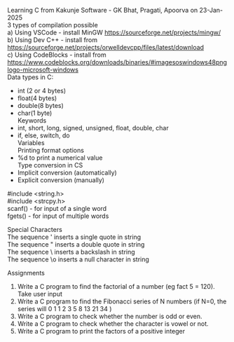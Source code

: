 Learning C from Kakunje Software - GK Bhat, Pragati, Apoorva on 23-Jan-2025   
3 types of compilation possible   
a) Using VSCode - install MinGW https://sourceforge.net/projects/mingw/   
b) Using Dev C++ - install from https://sourceforge.net/projects/orwelldevcpp/files/latest/download   
c) Using CodeBlocks - install from https://www.codeblocks.org/downloads/binaries/#imagesoswindows48pnglogo-microsoft-windows   
Data types in C:   
- int (2 or 4 bytes)   
- float(4 bytes)   
- double(8 bytes)   
- char(1 byte)   
Keywords
- int, short, long, signed, unsigned, float, double, char
- if, else, switch, do   
Variables   
Printing format options   
- %d to print a numerical value   
Type conversion in CS
- Implicit conversion (automatically)
- Explicit conversion (manually)

#include <string.h>   
#include <strcpy.h>    
scanf() - for input of a single word    
fgets() - for input of multiple words    

Special Characters   
The sequence \' inserts a single quote in  string      
The sequence \" inserts a double quote in  string     
The sequence \\ inserts a backslash in  string       
The sequence \o inserts a null character in  string      




Assignments
1. Write a C program to find the factorial of a number  (eg fact 5 = 120). Take user input   
2. Write a C program to find the Fibonacci series of N numbers (if N=0, the series will 0 1 1 2 3 5 8 13 21 34 )
3. Write a C program to check whether the number is odd or even.
4. Write a C program to check whether the character is vowel or not.
5. Write a C program to print the factors of a positive integer
